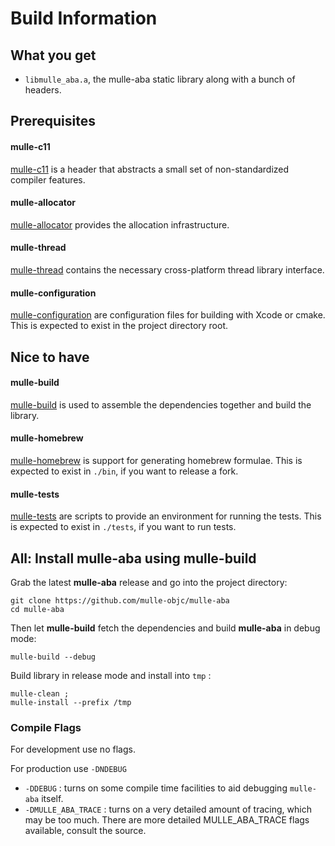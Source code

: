 <!-- [comment]: <> (DO NOT EDIT THIS FILE. EDIT THE TEMPLATE "templates/dox/BUILD.md.scion") -->
# Build Information

## What you get

* `libmulle_aba.a`, the mulle-aba static library along with a bunch of headers.


## Prerequisites

#### mulle-c11

[mulle-c11](//www.mulle-kybernetik.com/software/git/mulle-c11/) is a header
that abstracts a small set of non-standardized compiler features.

#### mulle-allocator

[mulle-allocator](//www.mulle-kybernetik.com/software/git/mulle-allocator/)
provides the allocation infrastructure.

#### mulle-thread

[mulle-thread](//www.mulle-kybernetik.com/software/git/mulle-thread/) contains
the necessary cross-platform thread library interface.


#### mulle-configuration

[mulle-configuration](//www.mulle-kybernetik.com/software/git/mulle-configuration/)
are configuration files for building with Xcode or cmake. This is expected to
exist in the project directory root.


## Nice to have

#### mulle-build

[mulle-build](//www.mulle-kybernetik.com/software/git/mulle-build) is used
to assemble the dependencies together and build the library.


#### mulle-homebrew

[mulle-homebrew](//www.mulle-kybernetik.com/software/git/mulle-homebrew/) is
support for generating homebrew formulae. This is expected to
exist in `./bin`, if you want to release a fork.


#### mulle-tests

[mulle-tests](//www.mulle-kybernetik.com/software/git/mulle-tests/) are
scripts to provide an environment for running the tests. This is expected to
exist in `./tests`, if you want to run tests.



## All: Install mulle-aba using mulle-build


Grab the latest **mulle-aba** release and go into the project directory:

```
git clone https://github.com/mulle-objc/mulle-aba
cd mulle-aba
```

Then let **mulle-build** fetch the dependencies and build **mulle-aba** in
debug mode:

```
mulle-build --debug
```

Build library in release mode and install into `tmp` :

```
mulle-clean ;
mulle-install --prefix /tmp
```



### Compile Flags

For development use no flags.

For production use `-DNDEBUG`

* `-DDEBUG` : turns on some compile time facilities to aid debugging `mulle-aba`
          itself.
* `-DMULLE_ABA_TRACE` : turns on a very detailed amount of tracing, which may be
          too much. There are more detailed MULLE_ABA_TRACE flags available,
          consult the source.
